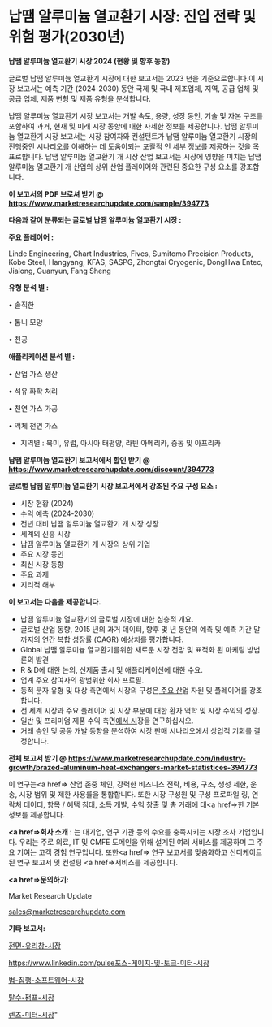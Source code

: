 # 납땜 알루미늄 열교환기 시장: 진입 전략 및 위험 평가(2030년)

<strong>납땜 알루미늄 열교환기 시장 2024 (현황 및 향후 동향)</strong>

글로벌 납땜 알루미늄 열교환기 시장에 대한 보고서는 2023 년을 기준으로합니다.이 시장 보고서는 예측 기간 (2024-2030) 동안 국제 및 국내 제조업체, 지역, 공급 업체 및 공급 업체, 제품 변형 및 제품 유형을 분석합니다.

납땜 알루미늄 열교환기 시장 보고서는 개발 속도, 용량, 성장 동인, 기술 및 자본 구조를 포함하여 과거, 현재 및 미래 시장 동향에 대한 자세한 정보를 제공합니다. 납땜 알루미늄 열교환기 시장 보고서는 시장 참여자와 컨설턴트가 납땜 알루미늄 열교환기 시장의 진행중인 시나리오를 이해하는 데 도움이되는 포괄적 인 세부 정보를 제공하는 것을 목표로합니다. 납땜 알루미늄 열교환기 개 시장 산업 보고서는 시장에 영향을 미치는 납땜 알루미늄 열교환기 개 산업의 상위 산업 플레이어와 관련된 중요한 구성 요소를 강조합니다.



<strong>이 보고서의 PDF 브로셔 받기 @ <a href=https://www.marketresearchupdate.com/sample/394773>https://www.marketresearchupdate.com/sample/394773</a></strong>



<strong>다음과 같이 분류되는 글로벌 납땜 알루미늄 열교환기 시장 :</strong>



<strong>주요 플레이어 :</strong>

Linde Engineering, Chart Industries, Fives, Sumitomo Precision Products, Kobe Steel, Hangyang, KFAS, SASPG, Zhongtai Cryogenic, DongHwa Entec, Jialong, Guanyun, Fang Sheng



<strong>유형 분석 별 :</strong>

• 솔직한

• 톱니 모양

• 천공



<strong>애플리케이션 분석 별 :</strong>

• 산업 가스 생산

• 석유 화학 처리

• 천연 가스 가공

• 액체 천연 가스

<ul>
  <li>지역별 : 북미, 유럽, 아시아 태평양, 라틴 아메리카, 중동 및 아프리카</li>
</ul>


<strong>납땜 알루미늄 열교환기 보고서에서 할인 받기 @ <a href=https://www.marketresearchupdate.com/discount/394773>https://www.marketresearchupdate.com/discount/394773</a></strong>



<strong>글로벌 납땜 알루미늄 열교환기 시장 보고서에서 강조된 주요 구성 요소 :</strong>
<ul>
  <li>시장 현황 (2024)</li>
  <li>수익 예측 (2024-2030)</li>
  <li>전년 대비 납땜 알루미늄 열교환기 개 시장 성장</li>
  <li>세계의 신흥 시장</li>
  <li>납땜 알루미늄 열교환기 개 시장의 상위 기업</li>
  <li>주요 시장 동인</li>
  <li>최신 시장 동향</li>
  <li>주요 과제</li>
  <li>지리적 해부</li>
</ul>


<strong>이 보고서는 다음을 제공합니다.</strong>
<ul>
  <li>납땜 알루미늄 열교환기의 글로벌 시장에 대한 심층적 개요.</li>
  <li>글로벌 산업 동향, 2015 년의 과거 데이터, 향후 몇 년 동안의 예측 및 예측 기간 말까지의 연간 복합 성장률 (CAGR) 예상치를 평가합니다.</li>
  <li>Global 납땜 알루미늄 열교환기를위한 새로운 시장 전망 및 표적화 된 마케팅 방법론의 발견</li>
  <li>R &amp; D에 대한 논의, 신제품 출시 및 애플리케이션에 대한 수요.</li>
  <li>업계 주요 참여자의 광범위한 회사 프로필.</li>
  <li>동적 분자 유형 및 대상 측면에서 시장의 구성은<a href=> 주요 산</a>업 자원 및 플레이어를 강조합니다.</li>
  <li>전 세계 시장과 주요 플레이어 및 시장 부문에 대한 환자 역학 및 시장 수익의 성장.</li>
  <li>일반 및 프리미엄 제품 수익 측면<a href=>에서 시</a>장을 연구하십시오.</li>
  <li>거래 승인 및 공동 개발 동향을 분석하여 시장 판매 시나리오에서 상업적 기회를 결정합니다.</li>
</ul>



<strong>전체 보고서 받기 @ <a href=https://www.marketresearchupdate.com/industry-growth/brazed-aluminum-heat-exchangers-market-statistices-394773>https://www.marketresearchupdate.com/industry-growth/brazed-aluminum-heat-exchangers-market-statistices-394773</a></strong>

이 연구는<a href=> 산업 존중</a> 체인, 강력한 비즈니스 전략, 비용, 구조, 생성 제한, 운송, 시장 범위 및 제한 사용률을 통합합니다. 또한 시장 구성원 및 구성 프로파일 링, 연락처 데이터, 항목 / 혜택 침대, 소득 개발, 수익 창출 및 총 거래에 대<a href=>한 기본 </a>정보를 제공합니다.



<strong><a href=>회사 소</a>개 :</strong>
는 대기업, 연구 기관 등의 수요를 충족시키는 시장 조사 기업입니다. 우리는 주로 의료, IT 및 CMFE 도메인을 위해 설계된 여러 서비스를 제공하며 그 주요 기여는 고객 경험 연구입니다. 또한<a href=> 연구 보</a>고서를 맞춤화하고 신디케이트 된 연구 보고서 및 컨설팅 <a href=>서비스</a>를 제공합니다.



<strong><a href=>문의하기:</a></strong>

Market Research Update

sales@marketresearchupdate.com



<strong>기타 보고서:</strong>

<a href=https://www.linkedin.com/pulse/전면-유리창-시장-동향-및-성장-전망-analytics-alchemy-360-analysis/>전면-유리창-시장</a>

<a href=https://www.linkedin.com/pulse포스-게이지-및-토크-미터-시장-진입-전략-위험-평가2029년-z927f/>https://www.linkedin.com/pulse포스-게이지-및-토크-미터-시장</a>

<a href=https://www.linkedin.com/pulse/법-집행-소프트웨어-시장-진입-전략-및-위험-평가2029년-analytics-alchemy-360-analysis-jddlf/>법-집행-소프트웨어-시장</a>

<a href=https://www.linkedin.com/pulse/탈수-펌프-시장-동향-및-성장-전망-consumer-connection-chronicles-24--5xozf/>탈수-펌프-시장</a>

<a href=https://www.linkedin.com/pulse/렌즈-미터-시장-규모-및-성장-2023-survey-savvy-insights-360-analysis-1jy3f/>렌즈-미터-시장</a>"

